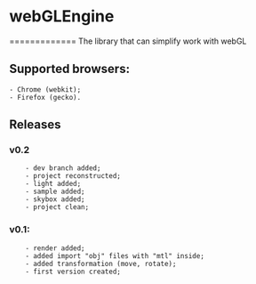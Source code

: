 # webGLEngine
=============
The library that can simplify work with webGL

## Supported browsers:
	- Chrome (webkit);
	- Firefox (gecko).

Releases
--------

### v0.2
		- dev branch added;
		- project reconstructed;
		- light added;
		- sample added;
		- skybox added;
		- project clean;
		
### v0.1:
		- render added;
		- added import "obj" files with "mtl" inside;
		- added transformation (move, rotate);
		- first version created;
		